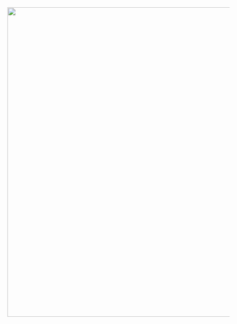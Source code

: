 <image src="https://github.com/user-attachments/assets/762d4026-fb11-4219-86fa-81cb39553ee8" width="700">
